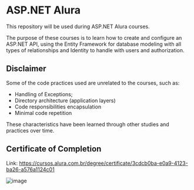 # ASP.NET Alura

This repository will be used during ASP.NET Alura courses.

The purpose of these courses is to learn how to create and configure an ASP.NET API, using the Entity Framework for database modeling with all types of relationships and Identity to handle with users and authorization.

## Disclaimer
Some of the code practices used are unrelated to the courses, such as:
* Handling of Exceptions;
* Directory architecture (application layers)
* Code responsibilities encapsulation
* Minimal code repetition

These characteristics have been learned through other studies and practices over time.

## Certificate of Completion
Link: https://cursos.alura.com.br/degree/certificate/3cdcb0ba-e0a9-4123-ba26-a576a1124c01

![image](https://user-images.githubusercontent.com/20803889/208586697-4f54829f-dad9-4e65-8457-69baeb76a659.png)
